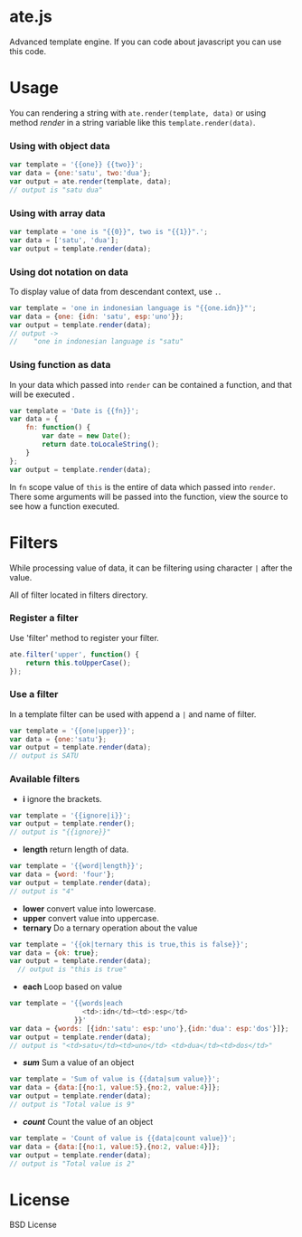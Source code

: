 ate.js
======
Advanced template engine.
If you can code about javascript you can use this code.

Usage
=====

You can rendering a string with `ate.render(template, data)` or using method *render* in a string variable like this `template.render(data)`.


### Using with object data

```js
var template = '{{one}} {{two}}';
var data = {one:'satu', two:'dua'};
var output = ate.render(template, data);
// output is "satu dua"
```

### Using with array data
```js
var template = 'one is "{{0}}", two is "{{1}}".';
var data = ['satu', 'dua'];
var output = template.render(data);
```

### Using dot notation on data

To display value of data from descendant context, use `.`.
```js
var template = 'one in indonesian language is "{{one.idn}}"';
var data = {one: {idn: 'satu', esp:'uno'}};
var output = template.render(data);
// output ->
//    "one in indonesian language is "satu"
```

### Using function as data

In your data which passed into `render` can be contained a function, and that will be executed .

```js
var template = 'Date is {{fn}}';
var data = {
    fn: function() {
        var date = new Date();
        return date.toLocaleString();
    }
};
var output = template.render(data);
```

In `fn` scope value of `this` is the entire of data which passed into `render`.
There some arguments will be passed into the function, view the source to see how a function executed.

Filters
=======

While processing value of data, it can be filtering using character `|` after the value.

All of filter located in filters directory.

### Register a filter

Use 'filter' method to register your filter.
```js
ate.filter('upper', function() {
    return this.toUpperCase();
});
```

### Use a filter

In a template filter can be used with append a `|` and name of filter.
```js
var template = '{{one|upper}}';
var data = {one:'satu'};
var output = template.render(data);
// output is SATU
```


### Available filters

* **i** ignore the brackets.
```js
var template = '{{ignore|i}}';
var output = template.render();
// output is "{{ignore}}"
```

* **length** return length of data.
```js
var template = '{{word|length}}';
var data = {word: 'four'};
var output = template.render(data);
// output is "4"
```
* **lower** convert value into lowercase.
* **upper** convert value into uppercase.
* **ternary** Do a ternary operation about the value
```js
var template = '{{ok|ternary this is true,this is false}}';
var data = {ok: true};
var output = template.render(data);
  // output is "this is true"
```
* **each** Loop based on value
```js
var template = '{{words|each 
                  <td>:idn</td><td>:esp</td>
                }}'
var data = {words: [{idn:'satu': esp:'uno'},{idn:'dua': esp:'dos'}]};
var output = template.render(data);
// output is "<td>satu</td><td>uno</td> <td>dua</td><td>dos</td>"
```

* ***sum*** Sum a value of an object
```js
var template = 'Sum of value is {{data|sum value}}';
var data = {data:[{no:1, value:5},{no:2, value:4}]};
var output = template.render(data);
// output is "Total value is 9"
```

* ***count*** Count the value of an object
```js
var template = 'Count of value is {{data|count value}}';
var data = {data:[{no:1, value:5},{no:2, value:4}]};
var output = template.render(data);
// output is "Total value is 2"
```

License
=======

BSD License

